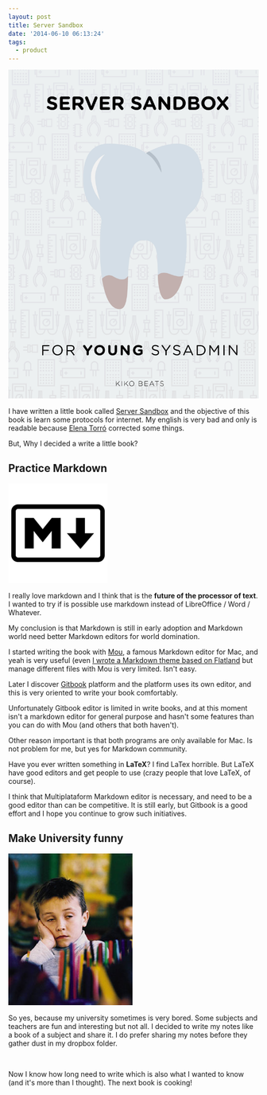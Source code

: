 ```yaml
---
layout: post
title: Server Sandbox
date: '2014-06-10 06:13:24'
tags:
  - product
---
```


![](/images/server-sandbox/kikobeatsserver-sandboxdocscover.jpeg)

I have written a little book called [Server Sandbox](https://www.gitbook.io/book/kikobeats/server-sandbox) and the objective of this book is learn some protocols for internet. My english is very bad and only is readable because [Elena Torró](https://twitter.com/Elenarcolepsia) corrected some things.

But, Why I decided a write a little book?


## Practice Markdown

![](/images/server-sandbox/zgnyhb3.png)

I really love markdown and I think that is the **future of the processor of text**. I wanted to try if is possible use markdown instead of LibreOffice / Word / Whatever.


My conclusion is that Markdown is still in early adoption and Markdown world need better Markdown editors for world domination.

I started writing the book with [Mou](http://mouapp.com/), a famous Markdown editor for Mac, and yeah is very useful (even [I wrote a Markdown theme based on Flatland](https://github.com/Kikobeats/mou-theme-flatland) but manage different files with Mou is very limited. Isn't easy.

Later I discover [Gitbook](https://www.gitbook.io) platform and the platform uses its own editor, and this is very oriented to write your book comfortably.

Unfortunately Gitbook editor is limited in write books, and at this moment isn't a markdown editor for general purpose and hasn't some features than you can do with Mou (and others that both haven't).

Other reason important is that both programs are only available for Mac. Is not problem for me, but yes for Markdown community.

Have you ever written something in **LaTeX**? I find LaTex horrible. But LaTeX have good editors and get people to use (crazy people that love LaTeX, of course).

I think that Multiplataform Markdown editor is necessary, and need to be a good editor than can be competitive. It is still early, but Gitbook is a good effort and I hope you continue to grow such initiatives.

## Make University funny

![](/images/server-sandbox/ntlkvps.jpeg)

So yes, because my university sometimes is very bored. Some subjects and teachers are fun and interesting but not all. I decided to write my notes like a book of a subject and share it. I do prefer sharing my notes before they gather dust in my dropbox folder.

</br>

Now I know how long need to write which is also what I wanted to know (and it's more than I thought). The next book is cooking!
